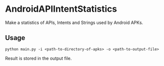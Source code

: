 AndroidAPIIntentStatistics
==========================

Make a statistics of APIs, Intents and Strings used by Android APKs.

Usage
-----------
```
python main.py -i <path-to-directory-of-apks> -o <path-to-output-file>
```


Result is stored in the output file.